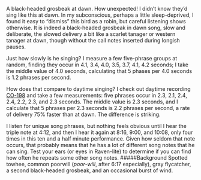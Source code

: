 A black-headed grosbeak at dawn. How unexpected! I didn’t know they’d sing like this at dawn. In my subconscious, perhaps a little sleep-deprived, I found it easy to “dismiss” this bird as a robin, but careful listening shows otherwise. It is indeed a black-headed grosbeak in dawn song, slow and deliberate, the slowed delivery a bit like a scarlet tanager or western tanager at dawn, though without the call notes inserted during longish pauses. 

Just how slowly is he singing? I measure a few five-phrase groups at random, finding they occur in 4.1, 3.4, 4.0, 3.5, 3.7, 4.1, 4.2 seconds; I take the middle value of 4.0 seconds, calculating that 5 phases per 4.0 seconds is 1.2 phrases per second.  

How does that compare to daytime singing? I check out daytime recording [CO-198](http://listeningtoacontinentsing.com/recording.php?page=CO-198) and take a few measurements: five phrases occur in 2.3, 2.1, 2.4, 2.4, 2.2, 2.3, and 2.3 seconds. The middle value is 2.3 seconds, and I calculate that 5 phrases per 2.3 seconds is 2.2 phrases per second, a rate of delivery 75% faster than at dawn. The difference is striking. 

I listen for unique song phrases, but nothing feels obvious until I hear the triple note at 4:12, and then I hear it again at 8:16, 9:00, and 10:08, only four times in this ten and a half minute performance. Given how seldom that note occurs, that probably means that he has a lot of different song notes that he can sing. Test your ears (or eyes in Raven-lite) to determine if you can find how often he repeats some other song notes.
#####Background
Spotted towhee, common poorwill (_poor-will_, after 6:17 especially), gray flycatcher, a second black-headed grosbeak, and an occasional burst of wind.

